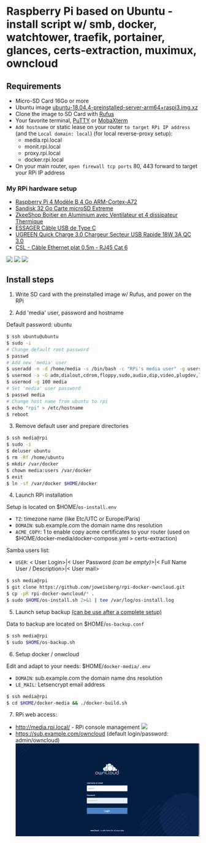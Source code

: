 # Raspberry Pi based on Ubuntu - install script w/ smb, docker, watchtower, traefik, portainer, glances, certs-extraction, muximux, owncloud

## Requirements
* Micro-SD Card 16Go or more
* Ubuntu image [ubuntu-18.04.4-preinstalled-server-arm64+raspi3.img.xz](http://cdimage.ubuntu.com/releases/18.04.4/release/ubuntu-18.04.4-preinstalled-server-arm64+raspi3.img.xz)
* Clone the image to SD Card with [Rufus](https://sourceforge.net/projects/rufus.mirror/files/latest/download)
* Your favorite terminal, [PuTTY](https://www.chiark.greenend.org.uk/~sgtatham/putty/latest.html) or [MobaXterm](https://mobaxterm.mobatek.net/download.html)
* `Add hostname` or static lease on your router `to target RPi IP address` (and the `Local domain: local`) (for local reverse-proxy setup):
  * media.rpi.local
  * monit.rpi.local
  * proxy.rpi.local
  * docker.rpi.local
* On your main router, `open firewall tcp ports` 80, 443 forward to target your RPi IP address

### My RPi hardware setup
* [Raspberry Pi 4 Modèle B 4 Go ARM-Cortex-A72](https://www.amazon.fr/gp/product/B07TC2BK1X)
* [Sandisk 32 Go Carte microSD Extreme](https://www.amazon.fr/gp/product/B06XWMQ81P)
* [ZkeeShop Boitier en Aluminium avec Ventilateur et 4 dissipateur Thermique](https://www.amazon.fr/gp/product/B07YS8WHXT)
* [ESSAGER Câble USB de Type C](https://www.amazon.fr/gp/product/B07R66DDCM)
* [UGREEN Quick Charge 3.0 Chargeur Secteur USB Rapide 18W 3A QC 3.0](https://www.amazon.fr/gp/product/B07H4NCJ6L)
* [CSL - Câble Ethernet plat 0,5m - RJ45 Cat 6](https://www.amazon.fr/gp/product/B014FBKY0K)

![](.img/rpi_1.png)
![](.img/rpi_2.png)
![](.img/rpi_3.png)

## Install steps
1. Write SD card with the preinstalled image w/ Rufus, and power on the RPi

2. Add 'media' user, password and hostname

Default password: ubuntu
```bash
$ ssh ubuntu@ubuntu
$ sudo -i
# Change default root password
$ passwd
# Add new 'media' user
$ useradd -m -d /home/media -s /bin/bash -c "RPi's media user" -g users media
$ usermod -a -G adm,dialout,cdrom,floppy,sudo,audio,dip,video,plugdev,lxd,netdev,www-data,syslog media
$ usermod -g 100 media
# Set 'media' user password
$ passwd media
# Change host name from ubuntu to rpi
$ echo "rpi" > /etc/hostname
$ reboot
```

3. Remove default user and prepare directories

```bash
$ ssh media@rpi
$ sudo -i
$ deluser ubuntu
$ rm -Rf /home/ubuntu
$ mkdir /var/docker
$ chown media:users /var/docker
$ exit
$ ln -sf /var/docker $HOME/docker
```

4. Launch RPi installation

Setup is located on $HOME/`os-install.env`
* `TZ`: timezone name (like Etc/UTC or Europe/Paris)
* `DOMAIN`: sub.example.com the domain name dns resolution
* `ACME_COPY`: 1 to enable copy acme certificates to your router (used on $HOME/docker-media/docker-compose.yml > certs-extraction)

Samba users list:
* `USER`: < User Login>|< User Password <i>(can be empty)</i>>|< Full Name User / Description>|< User mail>

```bash
$ ssh media@rpi
$ git clone https://github.com/joweisberg/rpi-docker-owncloud.git
$ cp -pR rpi-docker-owncloud/* .
$ sudo $HOME/os-install.sh 2>&1 | tee /var/log/os-install.log
```

5. Launch setup backup <u>(can be use after a complete setup)</u>

Data to backup are located on $HOME/`os-backup.conf`
```bash
$ ssh media@rpi
$ sudo $HOME/os-backup.sh
```

6. Setup docker / onwcloud

Edit and adapt to your needs: $HOME/`docker-media/.env`
* `DOMAIN`: sub.example.com the domain name dns resolution
* `LE_MAIL`: Letsencrypt email address

```bash
$ ssh media@rpi
$ cd $HOME/docker-media && ./docker-build.sh
```

7. RPi web access:

* http://media.rpi.local/ - RPi console management
![](.img/muximux.png)
* https://sub.example.com/owncloud (default login/password: admin/owncloud)
![](.img/owncloud.png)
